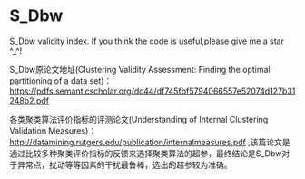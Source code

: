 # S_Dbw
S_Dbw validity index.
If you think the code is useful,please give me a star ^_^!

S_Dbw原论文地址(Clustering Validity Assessment: Finding the optimal partitioning of a data set)：https://pdfs.semanticscholar.org/dc44/df745fbf5794066557e52074d127b31248b2.pdf <br>

各类聚类算法评价指标的评测论文(Understanding of Internal Clustering Validation Measures)：http://datamining.rutgers.edu/publication/internalmeasures.pdf ,该篇论文是通过比较多种聚类评价指标的反馈来选择聚类算法的超参，最终结论是S_Dbw对于异常点，扰动等等因素的干扰最鲁棒，选出的超参较为准确。
